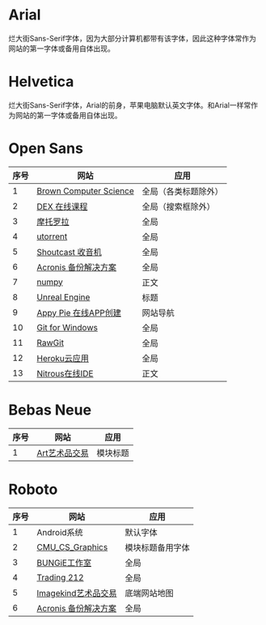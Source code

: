 # Arial

烂大街Sans-Serif字体，因为大部分计算机都带有该字体，因此这种字体常作为网站的第一字体或备用自体出现。

# Helvetica

烂大街Sans-Serif字体，Arial的前身，苹果电脑默认英文字体。和Arial一样常作为网站的第一字体或备用自体出现。


# Open Sans
序号  |  网站  | 应用
------------- | ------------- | -------------
1  | [Brown Computer Science](http://cs.brown.edu/)  | 全局（各类标题除外）
2  | [DEX 在线课程](https://www.edx.org/)  | 全局（搜索框除外）
3  | [摩托罗拉](http://www.motorola.com/)  | 全局
4  | [utorrent](http://www.utorrent.com/)  | 全局
5  | [Shoutcast 收音机](http://www.shoutcast.com/)  | 全局
6  | [Acronis 备份解决方案](http://www.acronis.com/)  | 全局
7  | [numpy](w.numpy.org)  | 正文
8  | [Unreal Engine](https://www.unrealengine.com)  | 标题
9  | [Appy Pie 在线APP创建](http://www.appypie.com/)  | 网站导航
10 | [Git for Windows](http://msysgit.github.io/)  | 全局
11 | [RawGit](https://rawgit.com/)  | 全局
12 | [Heroku云应用](https://www.heroku.com/)  | 全局
13 | [Nitrous在线IDE](https://pro.nitrous.io/)  | 正文


# Bebas Neue
序号  |  网站  | 应用
------------- | ------------- | -------------
1  | [Art艺术品交易](http://eu.art.com/)  | 模块标题


# Roboto
序号  |  网站  | 应用
------------- | ------------- | -------------
1  | Android系统  | 默认字体
2  | [CMU_CS_Graphics](http://graphics.cs.cmu.edu/)  | 模块标题备用字体
3  | [BUNGiE工作室](https://www.bungie.net/)  | 全局
4  | [Trading 212](http://www.trading212.com/)  | 全局
5  | [Imagekind艺术品交易](http://imagekind.com/)  | 底端网站地图
6  | [Acronis 备份解决方案](http://www.acronis.com/)  | 全局
